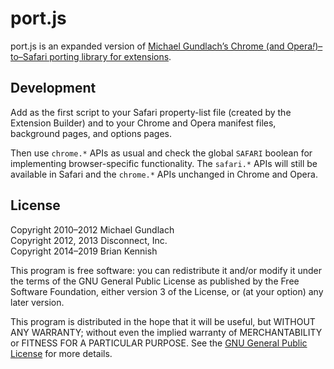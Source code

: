 # port.js

port.js is an expanded version of
[Michael Gundlach’s Chrome (and Opera<em>!</em>)–to–Safari porting library for extensions](https://github.com/betafish-inc/adblockforchrome-legacy/blob/master/port.js).

## Development

Add as the first script to your Safari property-list file (created by the
Extension Builder) and to your Chrome and Opera manifest files, background
pages, and options pages.

Then use `chrome.*` APIs as usual and check the global `SAFARI` boolean for
implementing browser-specific functionality. The `safari.*` APIs will still be
available in Safari and the `chrome.*` APIs unchanged in Chrome and Opera.

## License

Copyright 2010–2012 Michael Gundlach  
Copyright 2012, 2013 Disconnect, Inc.  
Copyright 2014–2019 Brian Kennish

This program is free software: you can redistribute it and/or modify it under
the terms of the GNU General Public License as published by the Free Software
Foundation, either version 3 of the License, or (at your option) any later
version.

This program is distributed in the hope that it will be useful, but WITHOUT ANY
WARRANTY; without even the implied warranty of MERCHANTABILITY or FITNESS FOR A
PARTICULAR PURPOSE. See the
[GNU General Public License](https://www.gnu.org/licenses/gpl.html) for more
details.
